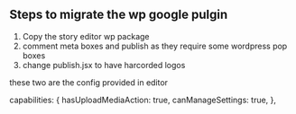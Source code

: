 ## Steps to migrate the wp google pulgin
1. Copy the story editor wp package
2. comment meta boxes and publish as they require some wordpress pop boxes
3. change publish.jsx to have harcorded logos


these two are the config provided in editor

capabilities: {
hasUploadMediaAction: true,
canManageSettings: true,
},